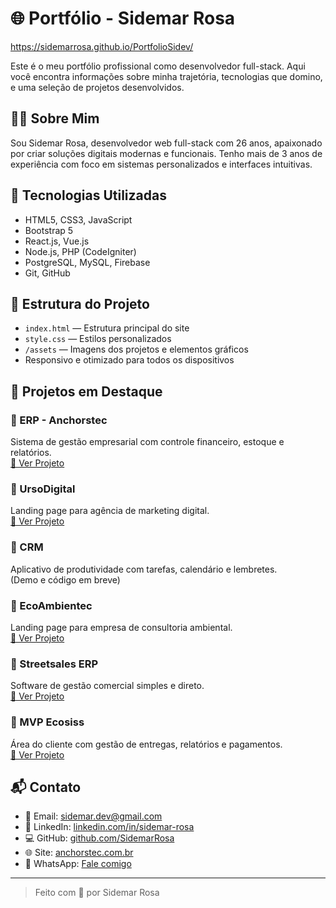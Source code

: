 # 🌐 Portfólio - Sidemar Rosa

https://sidemarrosa.github.io/PortfolioSidev/

Este é o meu portfólio profissional como desenvolvedor full-stack. Aqui você encontra informações sobre minha trajetória, tecnologias que domino, e uma seleção de projetos desenvolvidos.

## 👨‍💻 Sobre Mim

Sou Sidemar Rosa, desenvolvedor web full-stack com 26 anos, apaixonado por criar soluções digitais modernas e funcionais. Tenho mais de 3 anos de experiência com foco em sistemas personalizados e interfaces intuitivas.

## 🚀 Tecnologias Utilizadas

- HTML5, CSS3, JavaScript
- Bootstrap 5
- React.js, Vue.js
- Node.js, PHP (CodeIgniter)
- PostgreSQL, MySQL, Firebase
- Git, GitHub

## 🧩 Estrutura do Projeto

- `index.html` — Estrutura principal do site
- `style.css` — Estilos personalizados
- `/assets` — Imagens dos projetos e elementos gráficos
- Responsivo e otimizado para todos os dispositivos

## 📁 Projetos em Destaque

### 🔹 ERP - Anchorstec  
Sistema de gestão empresarial com controle financeiro, estoque e relatórios.  
[🔗 Ver Projeto](https://anchorstec.com.br/index.php/Login)

### 🔹 UrsoDigital  
Landing page para agência de marketing digital.  
[🔗 Ver Projeto](https://ursodigital.com.br/)

### 🔹 CRM  
Aplicativo de produtividade com tarefas, calendário e lembretes.  
(Demo e código em breve)

### 🔹 EcoAmbientec  
Landing page para empresa de consultoria ambiental.  
[🔗 Ver Projeto](https://www.ecoambientec.com.br/licenciamento-ambiental)

### 🔹 Streetsales ERP  
Software de gestão comercial simples e direto.  
[🔗 Ver Projeto](https://streetsales.com.br/)

### 🔹 MVP Ecosiss  
Área do cliente com gestão de entregas, relatórios e pagamentos.  
[🔗 Ver Projeto](https://ecossis.com/)

## 📬 Contato

- 📧 Email: [sidemar.dev@gmail.com](mailto:sidemar.dev@gmail.com)  
- 💼 LinkedIn: [linkedin.com/in/sidemar-rosa](https://www.linkedin.com/in/sidemar-rosa/)  
- 💻 GitHub: [github.com/SidemarRosa](https://github.com/SidemarRosa)  
- 🌐 Site: [anchorstec.com.br](https://anchorstec.com.br)  
- 📱 WhatsApp: [Fale comigo](https://wa.me/5551995424692)

---

> Feito com 💙 por Sidemar Rosa

